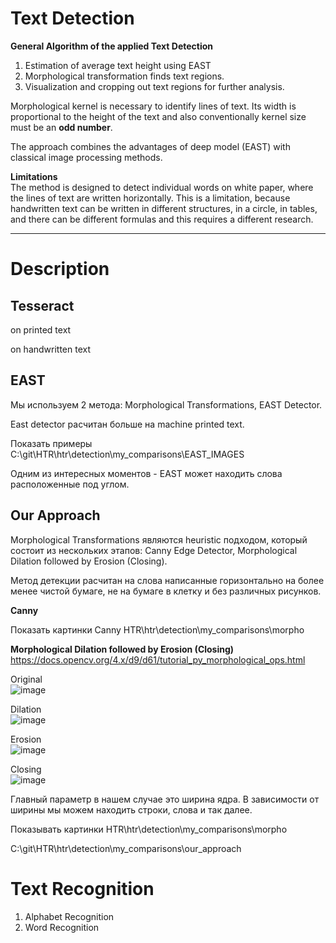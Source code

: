 # Text Detection

**General Algorithm of the applied Text Detection**
1. Estimation of average text height using EAST
2. Morphological transformation finds text regions.
3. Visualization and cropping out text regions for further analysis.

Morphological kernel is necessary to identify lines of text. Its width is proportional to the height of the text and also conventionally kernel size must be an **odd number**.

The approach combines the advantages of deep model (EAST) with classical image processing methods.

**Limitations**  
The method is designed to detect individual words on white paper, where the lines of text are written horizontally. This is a limitation, because handwritten text can be written in different structures, in a circle, in tables, and there can be different formulas and this requires a different research.

---

# Description

## Tesseract 

on printed text

on handwritten text

## EAST

Мы используем 2 метода: Morphological Transformations, EAST Detector.

East detector расчитан больше на machine printed text. 

Показать примеры
C:\git\HTR\htr\detection\my_comparisons\EAST_IMAGES

Одним из интересных моментов - EAST может находить слова расположенные под углом.

## Our Approach

Morphological Transformations являются heuristic подходом, который состоит из нескольких этапов: Canny Edge Detector, Morphological Dilation followed by Erosion (Closing). 

Метод детекции расчитан на слова написанные горизонтально на более менее чистой бумаге, не на бумаге в клетку и без различных рисунков.

**Canny**

Показать картинки Canny 
HTR\htr\detection\my_comparisons\morpho

**Morphological Dilation followed by Erosion (Closing)**  
https://docs.opencv.org/4.x/d9/d61/tutorial_py_morphological_ops.html

Original  
![image](https://github.com/user-attachments/assets/ad661286-df81-4722-8fd1-b0fc60880c2d)

Dilation  
![image](https://github.com/user-attachments/assets/d25f49ea-deb4-4af2-b040-df13b0aa118e)

Erosion  
![image](https://github.com/user-attachments/assets/23667997-13a6-4c3a-b259-d29e38cc7f9a)

Closing  
![image](https://github.com/user-attachments/assets/710a3dd2-a721-4a3a-9c87-e3cc343d7d18)

Главный параметр в нашем случае это ширина ядра. В зависимости от ширины мы можем находить строки, слова и так далее.

Показывать картинки
HTR\htr\detection\my_comparisons\morpho

C:\git\HTR\htr\detection\my_comparisons\our_approach
# Text Recognition

1) Alphabet Recognition
2) Word Recognition
